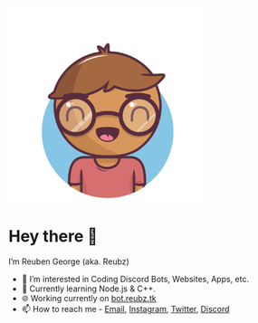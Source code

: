 <img width="350" src="./img.svg"></img>

# Hey there 👋
I’m Reuben George (aka. Reubz)

- 👀 I’m interested in Coding Discord Bots, Websites, Apps, etc. 
- 🌱 Currently learning Node.js & C++.
- 🌐 Working currently on [bot.reubz.tk](https://bot.reubz.tk)
- 📫 How to reach me - [Email](mailto:work.with.reubz@gmail.com), [Instagram](https://www.instagram.com/_.reubz._/), [Twitter](https://twitter.com/official_reubz), [Discord](https://discord.gg/zuqcKZQC2c)

